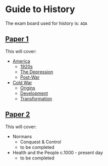 # Guide to History

The exam board used for history is: `AQA`

## <u>Paper 1</u>

This will cover:

- [America](./america/index.md)
	- [1920s](./america/1920s/index.md)
	- [The Depression](./america/the_depression/index.md)
	- [Post-War](./america/post_war/index.md)
- [Cold War](./cold_war/index.md)
	- [Origins](./cold_war/origins/index.md)
	- [Development](./cold_war/development/index.md)
	- [Transformation](./cold_war/transformation/index.md)

## <u>Paper 2</u>

This will cover:

- Normans
	- Conquest & Control
	- to be completed
- Health and the People c.1000 - present day
	- to be completed
